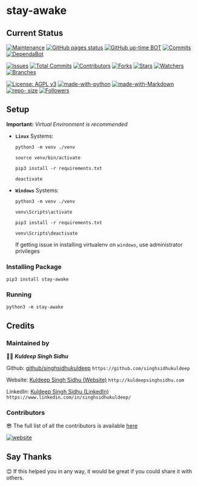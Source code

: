 # stay-awake

## Current Status

[![Maintenance](https://img.shields.io/badge/Maintained%3F-yes-green.svg)](https://github.com/singhsidhukuldeep)
[![GitHub pages status](https://img.shields.io/github/deployments/singhsidhukuldeep/stay-awake/github-pages)](https://github.com/singhsidhukuldeep/stay-awake/deployments/activity_log?environment=github-pages)
[![GitHub up-time BOT](https://badgen.net/uptime-robot/month/ur967659-422c6e77bfb79bb6a47c642c)](https://github.com/singhsidhukuldeep/stay-awake/deployments/activity_log?environment=github-pages)
[![Commits](https://img.shields.io/github/last-commit/singhsidhukuldeep/stay-awake)](https://github.com/singhsidhukuldeep/stay-awake/commits/master)
[![DependaBot](https://api.dependabot.com/badges/status?host=github&repo=singhsidhukuldeep/stay-awake)](https://dependabot.com/)

[![Issues](https://img.shields.io/github/issues/singhsidhukuldeep/stay-awake)](https://github.com/singhsidhukuldeep/stay-awake/issues)
[![Total Commits](https://badgen.net/github/commits/singhsidhukuldeep/stay-awake)](https://github.com/singhsidhukuldeep/stay-awake/commits/master)
[![Contributors](https://badgen.net/github/contributors/singhsidhukuldeep/stay-awake)](https://github.com/singhsidhukuldeep/stay-awake/graphs/contributors)
[![Forks](https://badgen.net/github/forks/singhsidhukuldeep/stay-awake)](https://github.com/singhsidhukuldeep/stay-awake/network/members)
[![Stars](https://badgen.net/github/stars/singhsidhukuldeep/stay-awake)](https://github.com/singhsidhukuldeep/stay-awake/stargazers)
[![Watchers](https://badgen.net/github/watchers/singhsidhukuldeep/stay-awake)](https://github.com/singhsidhukuldeep/stay-awake/watchers)
[![Branches](https://badgen.net/github/branches/singhsidhukuldeep/stay-awake)](https://github.com/singhsidhukuldeep/stay-awake/branches)

[![License: AGPL v3](https://img.shields.io/badge/License-AGPL%20v3-blue.svg)](https://www.gnu.org/licenses/agpl-3.0)
[![made-with-python](https://img.shields.io/badge/Made%20with-Python3.5+-1f425f.svg)](https://www.python.org/)
[![made-with-Markdown](https://img.shields.io/badge/Made%20with-Markdown-1f425f.svg)](http://commonmark.org)
[![repo- size](https://img.shields.io/github/repo-size/singhsidhukuldeep/stay-awake)](https://github.com/singhsidhukuldeep/stay-awake)
[![Followers](https://img.shields.io/github/followers/singhsidhukuldeep?style=plastic&logo=github)](https://github.com/singhsidhukuldeep?tab=followers)

## Setup

**Important:** *Virtual Environment is recommended*

* **`Linux`** Systems:

    ```shell
    python3 -m venv ./venv

    source venv/bin/activate

    pip3 install -r requirements.txt
    ```

    ```shell
    deactivate
    ```

* **`Windows`** Systems:

    ```shell
    python3 -m venv ./venv

    venv\Scripts\activate

    pip3 install -r requirements.txt
    ```

    ```shell
    venv\Scripts\deactivate
    ```

    If getting issue in installing virtualenv on `windows`, use administrator privileges
    
 ### Installing Package
 
 ```shell
pip3 install stay-awake
 ```

### Running

```shell
python3 -m stay-awake
```

## Credits

### Maintained by

👨‍🎓 ***Kuldeep Singh Sidhu*** 

Github: [github/singhsidhukuldeep](https://github.com/singhsidhukuldeep)
`https://github.com/singhsidhukuldeep`

Website: [Kuldeep Singh Sidhu (Website)](http://kuldeepsinghsidhu.com)
`http://kuldeepsinghsidhu.com`

LinkedIn: [Kuldeep Singh Sidhu (LinkedIn)](https://www.linkedin.com/in/singhsidhukuldeep/)
`https://www.linkedin.com/in/singhsidhukuldeep/`

### Contributors

😎 The full list of all the contributors is available [here](https://github.com/singhsidhukuldeep/stay-awake/graphs/contributors)


[![website](https://forthebadge.com/images/badges/built-with-love.svg)](http://kuldeepsinghsidhu.com)

## Say Thanks

😊 If this helped you in any way, it would be great if you could share it with others.
